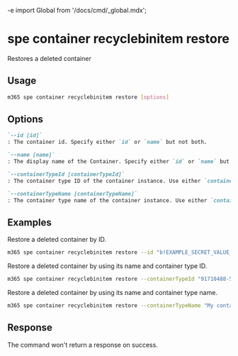 -e <!-- DISCLAIMER: All secrets, passwords, and sensitive values in this document are examples only and not real credentials. -->
import Global from '/docs/cmd/_global.mdx';

# spe container recyclebinitem restore

Restores a deleted container

## Usage

```sh
m365 spe container recyclebinitem restore [options]
```

## Options

```md definition-list
`--id [id]`
: The container id. Specify either `id` or `name` but not both.

`--name [name]`
: The display name of the Container. Specify either `id` or `name` but not both.

`--containerTypeId [containerTypeId]`
: The container type ID of the container instance. Use either `containerTypeId` or `containerTypeName` but not both.

`--containerTypeName [containerTypeName]`
: The container type name of the container instance. Use either `containerTypeId` or `containerTypeName` but not both.
```

<Global />

## Examples

Restore a deleted container by ID.

```sh
m365 spe container recyclebinitem restore --id "b!EXAMPLE_SECRET_VALUE_PLACEHOLDER"
```

Restore a deleted container by using its name and container type ID.

```sh
m365 spe container recyclebinitem restore --containerTypeId "91710488-5756-407f-9046-fbe5f0b4de73" --name "Invoices"
```

Restore a deleted container by using its name and container type name.

```sh
m365 spe container recyclebinitem restore --containerTypeName "My container type name" --name "Invoices"
```

## Response

The command won't return a response on success.
